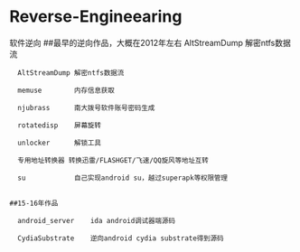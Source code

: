 # Reverse-Engineearing
  软件逆向
	##最早的逆向作品，大概在2012年左右
      AltStreamDump	解密ntfs数据流
  
      AltStreamDump 解密ntfs数据流
      
      memuse		内存信息获取
      
      njubrass		南大拨号软件账号密码生成
      
      rotatedisp	屏幕旋转
      
      unlocker		解锁工具
      
      专用地址转换器 转换迅雷/FLASHGET/飞速/QQ旋风等地址互转
      
	  su			自己实现android su，越过superapk等权限管理
	  
	  
	##15-16年作品

	  android_server	ida android调试器端源码
	  
	  CydiaSubstrate	逆向android cydia substrate得到源码
	  